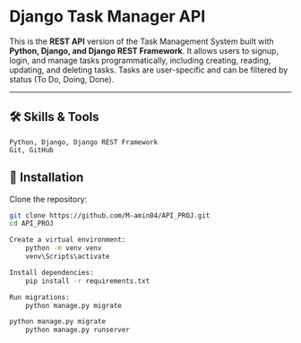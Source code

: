 # Django Task Manager API

This is the **REST API** version of the Task Management System built with **Python, Django, and Django REST Framework**. It allows users to signup, login, and manage tasks programmatically, including creating, reading, updating, and deleting tasks. Tasks are user-specific and can be filtered by status (To Do, Doing, Done).

---

## 🛠 Skills & Tools
    Python, Django, Django REST Framework
    Git, GitHub

## 🚀 Installation

Clone the repository:

```bash
git clone https://github.com/M-amin04/API_PROJ.git
cd API_PROJ

Create a virtual environment:
    python -m venv venv
    venv\Scripts\activate

Install dependencies:
    pip install -r requirements.txt

Run migrations:
    python manage.py migrate

python manage.py migrate
    python manage.py runserver
